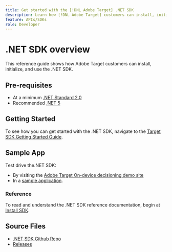 ```yaml
---
title: Get started with the [!DNL Adobe Target] .NET SDK
description: Learn how [!DNL Adobe Target] customers can install, initialize, and use the .NET SDK.
feature: APIs/SDKs
role: Developer
---
```


# .NET SDK overview

This reference guide shows how Adobe Target customers can install, initialize, and use the .NET SDK.

## Pre-requisites

* At a minimum [.NET Standard 2.0](https://github.com/dotnet/standard/blob/v2.1.0/docs/versions/netstandard2.0.md)
* Recommended [.NET 5](https://github.com/dotnet/core/blob/main/release-notes/5.0/README.md)

## Getting Started

To see how you can get started with the .NET SDK, navigate to the [Target SDK Getting Started Guide](../sdk-guides/getting-started/getting-started.md).

## Sample App

Test drive the.NET SDK:

* By visiting the [Adobe Target On-device decisioning demo site](https://github.com/adobe/on-device-decisioning-demo-site)
* In a [sample application](../sdk-guides/sample-apps/sample-apps.md).

### Reference

To read and understand the .NET SDK reference documentation, begin at [Install SDK](install-sdk.md).

## Source Files

* [.NET SDK Github Repo](https://github.com/adobe/target-dotnet-sdk)
* [Releases](https://github.com/adobe/target-dotnet-sdk/releases)